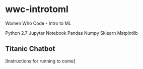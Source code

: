 # wwc-introtoml
Women Who Code - Intro to ML 

Python 2.7 
Jupyter Notebook
Pandas
Numpy
Sklearn
Matplotlib

## Titanic Chatbot
[Instructions for running to come]
